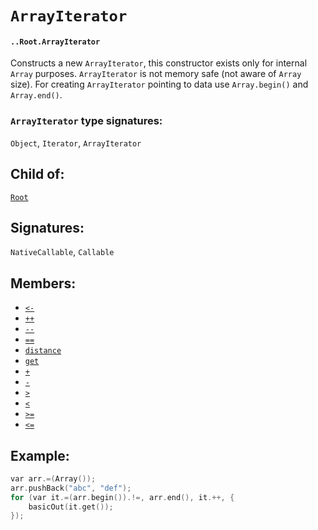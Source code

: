 # `ArrayIterator`

#### `..Root.ArrayIterator`

Constructs a new `ArrayIterator`, this constructor exists only for internal `Array` purposes. `ArrayIterator` is not memory safe (not aware of `Array` size). For creating `ArrayIterator` pointing to data use `Array.begin()` and `Array.end()`.

### `ArrayIterator` type signatures:

`Object`, `Iterator`, `ArrayIterator` 

## Child of:

[`Root`](docs..Root.md)

## Signatures:

`NativeCallable`, `Callable`

## Members:

- [`<-`](docs..Root.ArrayIterator.less-.md)
- [`++`](docs..Root.ArrayIterator.++.md)
- [`--`](docs..Root.ArrayIterator.--.md)
- [`==`](docs..Root.ArrayIterator.==.md)
- [`distance`](docs..Root.ArrayIterator.distance.md)
- [`get`](docs..Root.ArrayIterator.get.md)
- [`+`](docs..Root.ArrayIterator.+.md)
- [`-`](docs..Root.ArrayIterator.-.md)
- [`>`](docs..Root.ArrayIterator.greater.md)
- [`<`](docs..Root.ArrayIterator.less.md)
- [`>=`](docs..Root.ArrayIterator.greater=.md)
- [`<=`](docs..Root.ArrayIterator.less=.md)


## Example:

```c
var arr.=(Array());
arr.pushBack("abc", "def");
for (var it.=(arr.begin()).!=, arr.end(), it.++, {
    basicOut(it.get());
});
```